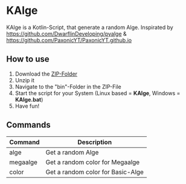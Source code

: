 # KAlge

KAlge is a Kotlin-Script, that generate a random Alge. Inspirated by https://github.com/DwarflinDeveloping/pyalge & https://github.com/PaxonicYT/PaxonicYT.github.io

## How to use

1. Download the [ZIP-Folder](https://github.com/DerTev/KAlge/releases/download/1.2.0/KAlge.zip)
2. Unzip it 
3. Navigate to the "bin"-Folder in the ZIP-File
5. Start the script for your System (Linux based = **KAlge**, Windows = **KAlge.bat**)
6. Have fun!

## Commands

Command | Description
------------ | -------------
alge | Get a random Alge
megaalge | Get a random color for Megaalge
color | Get a random color for Basic-Alge
